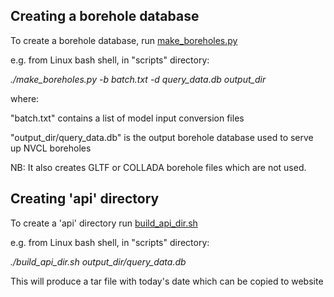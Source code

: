 ## Creating a borehole database 

To create a borehole database, run [make_boreholes.py](make_boreholes.py)

e.g. from Linux bash shell, in "scripts" directory:

_./make_boreholes.py -b batch.txt -d query_data.db output_dir_

where: 

  "batch.txt" contains a list of model input conversion files

  "output_dir/query_data.db" is the output borehole database used to serve up NVCL boreholes

NB: It also creates GLTF or COLLADA borehole files which are not used.


## Creating 'api' directory

To create a 'api' directory run [build_api_dir.sh](build_api_dir.sh)

e.g. from Linux bash shell, in "scripts" directory:

_./build_api_dir.sh output_dir/query_data.db_

This will produce a tar file with today's date which can be copied to website

